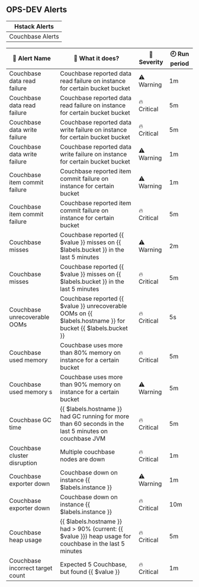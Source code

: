 ## OPS-DEV Alerts
| Hstack Alerts |
|---|
| Couchbase Alerts|

| :memo: Alert Name | :mag_right: What it does? | :bell: Severity | :clock9: Run period |
|---|---|---|---|
| Couchbase  data read failure  | Couchbase reported data read failure on instance for certain bucket bucket | :warning: Warning | 1m |
| Couchbase data read failure | Couchbase reported data read failure on instance for certain bucket bucket | :fire: Critical | 5m |
| Couchbase data write failure  | Couchbase reported data write failure on instance for certain bucket bucket | :fire: Critical | 5m |
| Couchbase data write failure | Couchbase reported data write failure on instance for certain bucket bucket | :warning: Warning | 1m |
| Couchbase item commit failure | Couchbase reported item commit failure on instance for certain bucket | :warning: Warning | 1m |
| Couchbase item commit failure | Couchbase reported item commit failure on instance for certain bucket | :fire: Critical | 5m |
| Couchbase misses | Couchbase reported {{ $value }} misses on {{ $labels.bucket }} in the last 5 minutes | :warning: Warning | 2m |
| Couchbase misses | Couchbase reported {{ $value }} misses on {{ $labels.bucket }} in the last 5 minutes | :fire: Critical | 5m |
| Couchbase unrecoverable OOMs | Couchbase reported {{ $value }} unrecoverable OOMs on {{ $labels.hostname }} for bucket {{ $labels.bucket }} | :fire: Critical | 5s |
| Couchbase used memory | Couchbase uses more than 80% memory on instance for a certain bucket | :fire: Critical | 5m |
| Couchbase used memory s| Couchbase uses more than 90% memory on instance for a certain bucket  | :warning: Warning  | 5m |
| Couchbase GC time | {{ $labels.hostname }} had GC running for more than 60 seconds in the last 5 minutes on couchbase JVM | :fire: Critical | 5m |
| Couchbase cluster disruption | Multiple couchbase nodes are down | :fire: Critical | 1m |
| Couchbase exporter down | Couchbase down on instance {{ $labels.instance }} | :warning: Warning | 1m |
| Couchbase exporter down | Couchbase down on instance {{ $labels.instance }} | :fire: Critical | 10m |
| Couchbase heap usage | {{ $labels.hostname }} had > 90% (current: {{ $value }}) heap usage for couchbase in the last 5 minutes | :fire: Critical | 5m |
| Couchbase incorrect target count | Expected 5 Couchbase, but found {{ $value }} | :fire: Critical | 1m |
